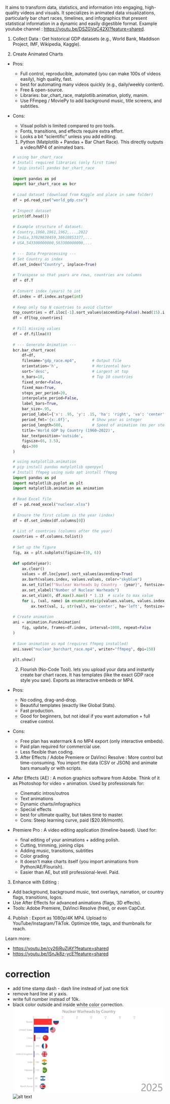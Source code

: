 It aims to transform data, statistics, and information into engaging, high-quality videos and visuals. It specializes in animated data visualizations, particularly bar chart races, timelines, and infographics that present statistical information in a dynamic and easily digestible format. Example youtube channel : https://youtu.be/DSZGVqC42XI?feature=shared.

1. Collect Data : Get historical GDP datasets (e.g., World Bank, Maddison Project, IMF, Wikipedia, Kaggle).

2. Create Animated Charts
    
- Pros:
    - Full control, reproducible, automated (you can make 100s of videos easily), high quality, fast.
    - best for automating many videos quickly (e.g., daily/weekly content).
    - Free & open-source.
    - Libraries: bar_chart_race, matplotlib.animation, plotly, manim.
    - Use FFmpeg / MoviePy to add background music, title screens, and subtitles.
- Cons:
    - Visual polish is limited compared to pro tools.
    - Fonts, transitions, and effects require extra effort.
    - Looks a bit “scientific” unless you add editing.

    1. Python (Matplotlib + Pandas + Bar Chart Race). This directly outputs a video/MP4 of animated bars.
    
    ```python
    # using bar_chart_race
    # Install required libraries (only first time)
    # !pip install pandas bar_chart_race

    import pandas as pd
    import bar_chart_race as bcr

    # Load dataset (download from Kaggle and place in same folder)
    df = pd.read_csv("world_gdp.csv")

    # Inspect dataset
    print(df.head())

    # Example structure of dataset:
    # Country,1960,1961,1962,...,2022
    # India,37029838459,38610853377,...
    # USA,543300000000,563300000000,...

    # --- Data Preprocessing ---
    # Set Country as index
    df.set_index("Country", inplace=True)

    # Transpose so that years are rows, countries are columns
    df = df.T

    # Convert index (years) to int
    df.index = df.index.astype(int)

    # Keep only top N countries to avoid clutter
    top_countries = df.iloc[-1].sort_values(ascending=False).head(15).index
    df = df[top_countries]

    # Fill missing values
    df = df.fillna(0)

    # --- Generate Animation ---
    bcr.bar_chart_race(
        df=df,
        filename="gdp_race.mp4",       # Output file
        orientation='h',               # Horizontal bars
        sort='desc',                   # Largest at top
        n_bars=10,                     # Top 10 countries
        fixed_order=False,
        fixed_max=True,
        steps_per_period=20,
        interpolate_period=False,
        label_bars=True,
        bar_size=.95,
        period_label={'x': .95, 'y': .15, 'ha': 'right', 'va': 'center'},
        period_fmt='{x:.0f}',          # Show year as integer
        period_length=500,             # Speed of animation (ms per step)
        title='World GDP by Country (1960–2022)',
        bar_textposition='outside',
        figsize=(6, 3.5),
        dpi=300
    )
    ```

    ```python
    # using matplotlib.animation
    # pip install pandas matplotlib openpyxl
    # Install ffmpeg using sudo apt install ffmpeg
    import pandas as pd
    import matplotlib.pyplot as plt
    import matplotlib.animation as animation

    # Read Excel file
    df = pd.read_excel("nuclear.xlsx")

    # Ensure the first column is the year (index)
    df = df.set_index(df.columns[0])

    # List of countries (columns after the year)
    countries = df.columns.tolist()

    # Set up the figure
    fig, ax = plt.subplots(figsize=(10, 6))

    def update(year):
        ax.clear()
        values = df.loc[year].sort_values(ascending=True)
        ax.barh(values.index, values.values, color="skyblue")
        ax.set_title(f"Nuclear Warheads by Country - {year}", fontsize=16)
        ax.set_xlabel("Number of Nuclear Warheads")
        ax.set_xlim(0, df.max().max() * 1.1)  # scale to max value
        for i, (val, name) in enumerate(zip(values.values, values.index)):
            ax.text(val, i, str(val), va='center', ha='left', fontsize=9)

    # Create animation
    ani = animation.FuncAnimation(
        fig, update, frames=df.index, interval=1000, repeat=False
    )

    # Save animation as mp4 (requires ffmpeg installed)
    ani.save("nuclear_barchart_race.mp4", writer="ffmpeg", dpi=150)

    plt.show()
    ```
    
    2. Flourish (No-Code Tool). lets you upload your data and instantly create bar chart races. It has templates (like the exact GDP race style you saw). Exports as interactive embeds or MP4.
    
- Pros:
    - No coding, drag-and-drop.
    - Beautiful templates (exactly like Global Stats).
    - Fast production.
    - Good for beginners, but not ideal if you want automation + full creative control.
- Cons:
    - Free plan has watermark & no MP4 export (only interactive embeds).
    - Paid plan required for commercial use.
    - Less flexible than coding.

    3. After Effects / Adobe Premiere or DaVinci Resolve : More control but time-consuming. You import the data (CSV or JSON) and animate bars manually or with scripts.

- After Effects (AE) : A motion graphics software from Adobe. Think of it as Photoshop for video + animation. Used by professionals for:
    - Cinematic intros/outros
    - Text animations
    - Dynamic charts/infographics
    - Special effects
    - best for ultimate quality, but takes time to master.
    - Cons: Steep learning curve, paid ($20.99/month).

- Premiere Pro : A video editing application (timeline-based). Used for:
    - final editing of your animations + adding polish.
    - Cutting, trimming, joining clips
    - Adding music, transitions, subtitles
    - Color grading
    - It doesn’t make charts itself (you import animations from Python/AE/Flourish).
    - Easier than AE, but still professional-level. Paid.

3. Enhance with Editing : 
- Add background, background music, text overlays, narration, or country flags, transitions, logos.
- Use After Effects for advanced animations (flags, 3D effects).
- Tools: Adobe Premiere, DaVinci Resolve (free), or even CapCut.

4. Publish : Export as 1080p/4K MP4. Upload to YouTube/Instagram/TikTok. Optimize title, tags, and thumbnails for reach.

Learn more:
- https://youtu.be/cy26iRuZlAY?feature=shared
- https://youtu.be/lSnJk8z-ycE?feature=shared


# correction
- add time stamp dash - dash line instead of just one tick
- remove hard line at y axis.
- write full number instead of 10k.
- black color outside and inside white color correction.
![alt text](img/sj_visualizer.png)
![alt text](img/yt_original.png.png)